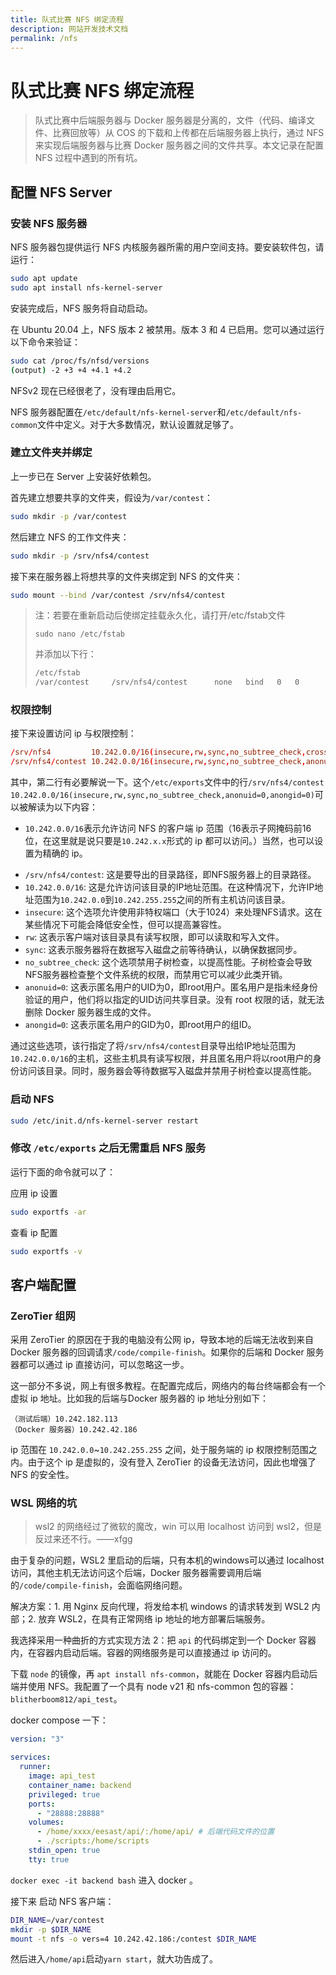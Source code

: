 ```yaml
---
title: 队式比赛 NFS 绑定流程
description: 网站开发技术文档
permalink: /nfs
---
```


# 队式比赛 NFS 绑定流程

> 队式比赛中后端服务器与 Docker 服务器是分离的，文件（代码、编译文件、比赛回放等）从 COS 的下载和上传都在后端服务器上执行，通过 NFS 来实现后端服务器与比赛 Docker 服务器之间的文件共享。本文记录在配置 NFS 过程中遇到的所有坑。

## 配置 NFS Server

### 安装 NFS 服务器

NFS 服务器包提供运行 NFS 内核服务器所需的用户空间支持。要安装软件包，请运行：

```bash
sudo apt update
sudo apt install nfs-kernel-server
```

安装完成后，NFS 服务将自动启动。

在 Ubuntu 20.04 上，NFS 版本 2 被禁用。版本 3 和 4 已启用。您可以通过运行以下命令来验证：

```bash
sudo cat /proc/fs/nfsd/versions
(output) -2 +3 +4 +4.1 +4.2
```

NFSv2 现在已经很老了，没有理由启用它。

NFS 服务器配置在`/etc/default/nfs-kernel-server`和`/etc/default/nfs-common`文件中定义。对于大多数情况，默认设置就足够了。

### 建立文件夹并绑定

上一步已在 Server 上安装好依赖包。

首先建立想要共享的文件夹，假设为`/var/contest`：

```bash
sudo mkdir -p /var/contest
```

然后建立 NFS 的工作文件夹：

```bash
sudo mkdir -p /srv/nfs4/contest
```

接下来在服务器上将想共享的文件夹绑定到 NFS 的文件夹：

```bash
sudo mount --bind /var/contest /srv/nfs4/contest
```

> 注：若要在重新启动后使绑定挂载永久化，请打开/etc/fstab文件
>
> `sudo nano /etc/fstab`
>
> 并添加以下行：
>
> ```bash
> /etc/fstab
> /var/contest     /srv/nfs4/contest      none   bind   0   0
> ```

### 权限控制

接下来设置访问 ip 与权限控制：

```conf
/srv/nfs4         10.242.0.0/16(insecure,rw,sync,no_subtree_check,crossmnt,fsid=0)
/srv/nfs4/contest 10.242.0.0/16(insecure,rw,sync,no_subtree_check,anonuid=0,anongid=0)
```

其中，第二行有必要解说一下。这个`/etc/exports`文件中的行`/srv/nfs4/contest 10.242.0.0/16(insecure,rw,sync,no_subtree_check,anonuid=0,anongid=0)`可以被解读为以下内容：

- `10.242.0.0/16`表示允许访问 NFS 的客户端 ip 范围（16表示子网掩码前16位，在这里就是说只要是`10.242.x.x`形式的 ip 都可以访问。）当然，也可以设置为精确的 ip。

* `/srv/nfs4/contest`: 这是要导出的目录路径，即NFS服务器上的目录路径。
* `10.242.0.0/16`: 这是允许访问该目录的IP地址范围。在这种情况下，允许IP地址范围为`10.242.0.0`到`10.242.255.255`之间的所有主机访问该目录。
* `insecure`: 这个选项允许使用非特权端口（大于1024）来处理NFS请求。这在某些情况下可能会降低安全性，但可以提高兼容性。
* `rw`: 这表示客户端对该目录具有读写权限，即可以读取和写入文件。
* `sync`: 这表示服务器将在数据写入磁盘之前等待确认，以确保数据同步。
* `no_subtree_check`: 这个选项禁用子树检查，以提高性能。子树检查会导致NFS服务器检查整个文件系统的权限，而禁用它可以减少此类开销。
* `anonuid=0`: 这表示匿名用户的UID为0，即root用户。匿名用户是指未经身份验证的用户，他们将以指定的UID访问共享目录。没有 root 权限的话，就无法删除 Docker 服务器生成的文件。
* `anongid=0`: 这表示匿名用户的GID为0，即root用户的组ID。

通过这些选项，该行指定了将`/srv/nfs4/contest`目录导出给IP地址范围为`10.242.0.0/16`的主机，这些主机具有读写权限，并且匿名用户将以root用户的身份访问该目录。同时，服务器会等待数据写入磁盘并禁用子树检查以提高性能。

### 启动 NFS

```bash
sudo /etc/init.d/nfs-kernel-server restart
```

### 修改 `/etc/exports` 之后无需重启 NFS 服务

运行下面的命令就可以了：

应用 ip 设置

```bash
sudo exportfs -ar
```

查看 ip 配置

```bash
sudo exportfs -v
```

## 客户端配置

### ZeroTier 组网

采用 ZeroTier 的原因在于我的电脑没有公网 ip，导致本地的后端无法收到来自 Docker 服务器的回调请求`/code/compile-finish`。如果你的后端和 Docker 服务器都可以通过 ip 直接访问，可以忽略这一步。

这一部分不多说，网上有很多教程。在配置完成后，网络内的每台终端都会有一个虚拟 ip 地址。比如我的后端与Docker 服务器的 ip 地址分别如下：

```
（测试后端）10.242.182.113
（Docker 服务器）10.242.42.186
```

ip 范围在 `10.242.0.0`\~`10.242.255.255` 之间，处于服务端的 ip 权限控制范围之内。由于这个 ip 是虚拟的，没有登入 ZeroTier 的设备无法访问，因此也增强了 NFS 的安全性。

### WSL 网络的坑

> wsl2 的网络经过了微软的魔改，win 可以用 localhost 访问到 wsl2，但是反过来还不行。——xfgg

由于复杂的问题，WSL2 里启动的后端，只有本机的windows可以通过 localhost 访问，其他主机无法访问这个后端，Docker 服务器需要调用后端的`/code/compile-finish`，会面临网络问题。

解决方案：1. 用 Nginx 反向代理，将发给本机 windows 的请求转发到 WSL2 内部；2. 放弃 WSL2，在具有正常网络 ip 地址的地方部署后端服务。

我选择采用一种曲折的方式实现方法 2：把 `api` 的代码绑定到一个 Docker 容器内，在容器内启动后端。容器的网络服务是可以直接通过 ip 访问的。

下载 `node` 的镜像，再 `apt install nfs-common`，就能在 Docker 容器内启动后端并使用 NFS。我配置了一个具有 node v21 和 nfs-common 包的容器：`blitherboom812/api_test`。

docker compose 一下：

```yaml
version: "3"

services:
  runner:
    image: api_test
    container_name: backend
    privileged: true
    ports:
      - "28888:28888"
    volumes:
      - /home/xxxx/eesast/api/:/home/api/ # 后端代码文件的位置
      - ./scripts:/home/scripts
    stdin_open: true
    tty: true
```

`docker exec -it backend bash` 进入 docker 。

接下来 启动 NFS 客户端：

```bash
DIR_NAME=/var/contest
mkdir -p $DIR_NAME
mount -t nfs -o vers=4 10.242.42.186:/contest $DIR_NAME
```

然后进入`/home/api`启动`yarn start`，就大功告成了。
